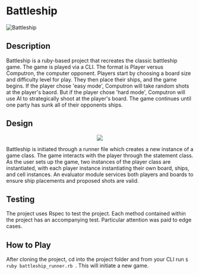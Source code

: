 # Battleship
![Battleship](https://user-images.githubusercontent.com/76889420/121446608-1eba6c80-c951-11eb-8533-d8b9d0e5f35d.png)

## Description  
Battleship is a ruby-based project that recreates the classic battleship game. The game is played via a CLI. The format is Player versus Computron, the computer opponent. Players start by choosing a board size and difficulty level for play. They then place their ships, and the game begins. If the player chose 'easy mode', Computron will take random shots at the player's baord. But if the player chose 'hard mode', Computron will use AI to strategically shoot at the player's board. The game continues until one party has sunk all of their opponents ships.

## Design  

<p align="center">
  <img src="https://user-images.githubusercontent.com/76889420/121447084-334b3480-c952-11eb-863d-a6ca933af210.png" />
</p>   

Battleship is initiated through a runner file which creates a new instance of a game class. The game interacts with the player through the statement class. As the user sets up the game, two instances of the player class are instantiated, with each player instance instantiating their own board, ships, and cell instances. An evaluator module services both players and boards to ensure ship placements and proposed shots are valid.

## Testing  
The project uses Rspec to test the project. Each method contained within the project has an accompanying test. Particular attention was paid to edge cases.

## How to Play

After cloning the project, cd into the project folder and from your CLI run ```$ ruby battleship_runner.rb ```. This will initiate a new game.
